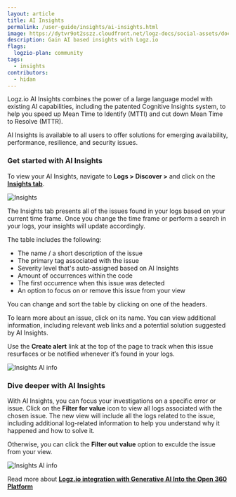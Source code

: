 ```yaml
---
layout: article
title: AI Insights
permalink: /user-guide/insights/ai-insights.html
image: https://dytvr9ot2sszz.cloudfront.net/logz-docs/social-assets/docs-social.jpg
description: Gain AI based insights with Logz.io
flags:
  logzio-plan: community
tags:
  - insights
contributors:
  - hidan
---
```



Logz.io AI Insights combines the power of a large language model with existing AI capabilities, including the patented Cognitive Insights system, to help you speed up Mean Time to Identify (MTTI) and cut down Mean Time to Resolve (MTTR).

AI Insights is available to all users to offer solutions for emerging availability, performance, resilience, and security issues.

### Get started with AI Insights 

To view your AI Insights, navigate to **Logs > Discover >** and click on the **[Insights tab](https://app.logz.io/#/dashboard/osd/discover/)**. 

![Insights](https://dytvr9ot2sszz.cloudfront.net/logz-docs/insights/insights-tab.png)

The Insights tab presents all of the issues found in your logs based on your current time frame. Once you change the time frame or perform a search in your logs, your insights will update accordingly.

The table includes the following:

* The name / a short description of the issue
* The primary tag associated with the issue
* Severity level that's auto-assigned based on AI Insights
* Amount of occurrences within the code
* The first occurrence when this issue was detected
* An option to focus on or remove this issue from your view

You can change and sort the table by clicking on one of the headers.

To learn more about an issue, click on its name. You can view additional information, including relevant web links and a potential solution suggested by AI Insights.

Use the **Create alert** link at the top of the page to track when this issue resurfaces or be notified whenever it’s found in your logs.

![Insights AI info](https://dytvr9ot2sszz.cloudfront.net/logz-docs/insights/insights-tab.gif)

### Dive deeper with AI Insights 

With AI Insights, you can focus your investigations on a specific error or issue. Click on the **Filter for value** icon to view all logs associated with the chosen issue. The new view will include all the logs related to the issue, including additional log-related information to help you understand why it happened and how to solve it.

Otherwise, you can click the **Filter out value** option to exculde the issue from your view.

![Insights AI info](https://dytvr9ot2sszz.cloudfront.net/logz-docs/insights/filter-out-insights.gif)

Read more about **[Logz.io integration with Generative AI Into the Open 360 Platform](https://logz.io/news-posts/logzio-integrates-generative-ai-open-360/)**
